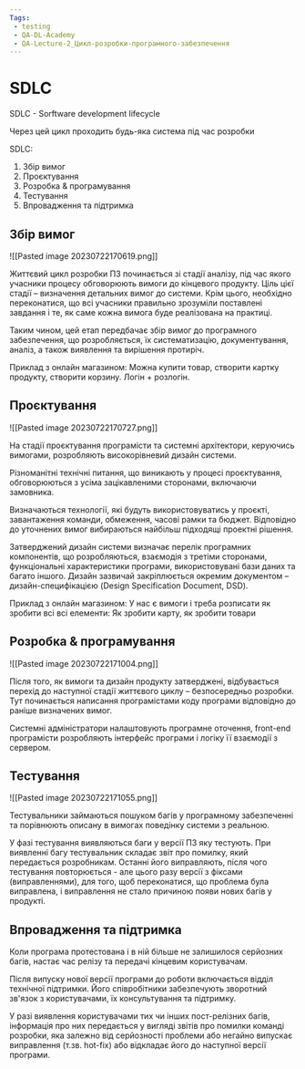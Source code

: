 ```yaml
---
Tags:
 - testing
 - QA-DL-Academy
 - QA-Lecture-2_Цикл-розробки-програмного-забезпечення
---
```


# SDLC

SDLC - Sorftware development lifecycle

Через цей цикл проходить будь-яка система під час розробки

SDLC:
1. Збір вимог
2. Проєктування
3. Розробка & програмування
4. Тестування
5. Впровадження та підтримка

## Збір вимог

![[Pasted image 20230722170619.png]]

Життєвий цикл розробки ПЗ починається зі стадії аналізу, під час якого учасники процесу обговорюють вимоги до кінцевого продукту. Ціль цієї стадії – визначення детальних вимог до системи. Крім цього, необхідно переконатися, що всі учасники правильно зрозуміли поставлені завдання і те, як саме кожна вимога буде реалізована на практиці.

Таким чином, цей етап передбачає збір вимог до програмного забезпечення, що розробляється, їх систематизацію, документування, аналіз, а також виявлення та вирішення протиріч.

Приклад з онлайн магазином: Можна купити товар, створити картку продукту, створити корзину. Логін + розлогін.

## Проєктування

![[Pasted image 20230722170727.png]]

На стадії проєктування програмісти та системні архітектори, керуючись вимогами, розробляють високорівневий дизайн системи.

Різноманітні технічні питання, що виникають у процесі проєктування, обговорюються з усіма зацікавленими сторонами, включаючи замовника.

Визначаються технології, які будуть використовуватись у проєкті, завантаження команди, обмеження, часові рамки та бюджет. Відповідно до уточнених вимог вибираються найбільш підходящі проектні рішення.

Затверджений дизайн системи визначає перелік програмних компонентів, що розробляються, взаємодія з третіми сторонами, функціональні характеристики програми, використовувані бази даних та багато іншого. Дизайн зазвичай закріплюється окремим документом – дизайн-специфікацією (Design Specification Document, DSD).

Приклад з онлайн магазином: У нас є вимоги і треба розписати як зробити всі всі елементи: Як зробити карту, як зробити товари

## Розробка & програмування

![[Pasted image 20230722171004.png]]

Після того, як вимоги та дизайн продукту затверджені, відбувається перехід до наступної стадії життєвого циклу – безпосередньо розробки. Тут починається написання програмістами коду програми відповідно до раніше визначених вимог.

Системні адміністратори налаштовують програмне оточення, front-end програмісти розробляють інтерфейс програми і логіку її взаємодії з сервером.

## Тестування

![[Pasted image 20230722171055.png]]

Тестувальники займаються пошуком багів у програмному забезпеченні та порівнюють описану в вимогах поведінку системи з реальною.

У фазі тестування виявляються баги у версії ПЗ яку тестують. При виявленні багу тестувальник складає звіт про помилку, який передається розробникам. Останні його виправляють, після чого тестування повторюється - але цього разу версії з фіксами (виправленнями), для того, щоб переконатися, що проблема була виправлена, і виправлення не стало причиною появи нових багів у продукті.

## Впровадження та підтримка

Коли програма протестована і в ній більше не залишилося серйозних багів, настає час релізу та передачі кінцевим користувачам.

Після випуску нової версії програми до роботи включається відділ технічної підтримки. Його співробітники забезпечують зворотний зв'язок з користувачами, їх консультування та підтримку.

У разі виявлення користувачами тих чи інших пост-релізних багів, інформація про них передається у вигляді звітів про помилки команді розробки, яка залежно від серйозності проблеми або негайно випускає виправлення (т.зв. hot-fix) або відкладає його до наступної версії програми.
